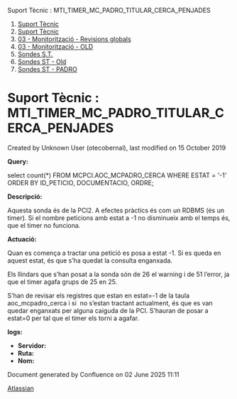 Suport Tècnic : MTI\_TIMER\_MC\_PADRO\_TITULAR\_CERCA\_PENJADES  

1.  [Suport Tècnic](index.html)
2.  [Suport Tècnic](13893782.html)
3.  [03 - Monitorització - Revisions globals](26313327.html)
4.  [03 - Monitorització - OLD](128647245.html)
5.  [Sondes S.T.](Sondes-S.T._30869120.html)
6.  [Sondes ST - Old](Sondes-ST---Old_41522507.html)
7.  [Sondes ST - PADRO](Sondes-ST---PADRO_28705238.html)

Suport Tècnic : MTI\_TIMER\_MC\_PADRO\_TITULAR\_CERCA\_PENJADES
===============================================================

Created by Unknown User (otecobernal), last modified on 15 October 2019

**Query:**

select count(\*)
  FROM MCPCI.AOC\_MCPADRO\_CERCA
 WHERE ESTAT = '-1'
 ORDER BY ID\_PETICIO, DOCUMENTACIO, ORDRE;

**Descripció:** 

Aquesta sonda és de la PCI2. A efectes pràctics és com un RDBMS (és un timer). Si el nombre peticions amb estat a -1 no disminueix amb el temps és, que el timer no funciona.

  

**Actuació:** 

Quan es comença a tractar una petició es posa a estat -1. Si es queda en aquest estat, és que s’ha quedat la consulta enganxada.

Els llindars que s’han posat a la sonda són de 26 el warning i de 51 l’error, ja que el timer agafa grups de 25 en 25.

S’han de revisar els registres que estan en estat=-1 de la taula aoc\_mcpadro\_cerca i si  no s’estan tractant actualment, és que es van quedar enganxats per alguna caiguda de la PCI. S’hauran de posar a estat=0 per tal que el timer els torni a agafar.

  

**logs:** 

*   **Servidor:**
*   **Ruta:**
*   **Nom:**  

Document generated by Confluence on 02 June 2025 11:11

[Atlassian](http://www.atlassian.com/)